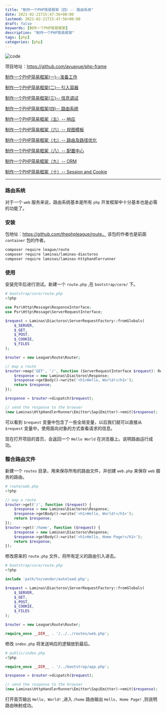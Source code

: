 ```yaml
---
title: "制作一个PHP简易框架（四）-- 路由系统"
date: 2021-02-21T15:47:56+08:00
lastmod: 2021-02-21T15:47:56+08:00
draft: false
keywords: [制作一个PHP简易框架]
description: "制作一个PHP简易框架"
tags: [php]
categories: [php]
---
```


![code](https://images.pexels.com/photos/4709285/pexels-photo-4709285.jpeg?auto=compress&cs=tinysrgb&dpr=2&w=500)

项目地址：https://github.com/ayuayue/php-frame

[制作一个PHP简易框架(一)--准备工作](https://www.caoayu.xyz/post/php-frame01)

[制作一个PHP简易框架(二)-- 引入容器](https://www.caoayu.xyz/post/php-frame02)

[制作一个PHP简易框架(三)-- 信息调试](https://www.caoayu.xyz/post/php-frame03)

[制作一个PHP简易框架(四)-- 路由系统](https://www.caoayu.xyz/post/php-frame04)

[制作一个PHP简易框架（五）-- 响应](https://www.caoayu.xyz/post/php-frame05)

[制作一个PHP简易框架（六）-- 视图模板](https://www.caoayu.xyz/post/php-frame06)

[制作一个PHP简易框架（七）-- 路由及路径优化](https://www.caoayu.xyz/post/php-frame07)

[制作一个PHP简易框架（八）-- 配置中心](https://www.caoayu.xyz/post/php-frame08)

[制作一个PHP简易框架（九）-- ORM](https://www.caoayu.xyz/post/php-frame09)

[制作一个PHP简易框架（十）-- Session and Cookie](https://www.caoayu.xyz/post/php-frame10)

----

### 路由系统

对于一个 `web` 服务来说，路由系统基本是所有 `php` 开发框架中十分基本也是必需的功能了。

### 安装

包地址：https://github.com/thephpleague/route， 该包的作者也是前面 `container` 包的作者。

```bash
composer require league/route
composer require laminas/laminas-diactoros
composer require laminas/laminas-httphandlerrunner
```

### 使用

安装完毕后进行测试。新建一个 `route.php` ,在 `bootstrap/core/` 下。

```php
# bootstrap/core/route.php
<?php

use Psr\Http\Message\ResponseInterface;
use Psr\Http\Message\ServerRequestInterface;

$request = Laminas\Diactoros\ServerRequestFactory::fromGlobals(
    $_SERVER,
    $_GET,
    $_POST,
    $_COOKIE,
    $_FILES
);

$router = new League\Route\Router;

// map a route
$router->map('GET', '/', function (ServerRequestInterface $request): ResponseInterface {
    $response = new Laminas\Diactoros\Response;
    $response->getBody()->write('<h1>Hello, World!</h1>');
    return $response;
});

$response = $router->dispatch($request);

// send the response to the browser
(new Laminas\HttpHandlerRunner\Emitter\SapiEmitter)->emit($response);

```

可以看到 `$request` 变量中包含了一些全局变量，以后我们就可以直接从 `$request` 变量中，使用面向对象的方式查看请求的信息。

现在打开项目的首页，会返回一个 `Hello World` 在浏览器上。说明路由运行成功。

### 整合路由文件

新建一个 `routes` 目录，用来保存所有的路由文件，并创建 `web.php` 来保存 `web` 服务的路由。

```php
# route/web.php
<?php

// map a route
$router->get('/', function ($request) {
    $response = new Laminas\Diactoros\Response;
    $response->getBody()->write('<h1>Hello, World!</h1>');
    return $response;
});
$router->get('/home', function ($request) {
    $response = new Laminas\Diactoros\Response;
    $response->getBody()->write('<h1>Hello, Home Page!</h1>');
    return $response;
});

```

修改原来的 `route.php` 文件，将所有定义的路由引入进去。

```php
# bootstrap/core/route.php
<?php

include 'path/to/vendor/autoload.php';

$request = Laminas\Diactoros\ServerRequestFactory::fromGlobals(
    $_SERVER,
    $_GET,
    $_POST,
    $_COOKIE,
    $_FILES
);

$router = new League\Route\Router;

require_once __DIR__ . '/../../routes/web.php';
```

修改 `index.php` 将发送响应的逻辑放到最后。

```php
# public/index.php
<?php

require_once __DIR__ . '/../bootstrap/app.php';

$response = $router->dispatch($request);

// send the response to the browser
(new Laminas\HttpHandlerRunner\Emitter\SapiEmitter)->emit($response);
```

打开首页输出 `Hello, World!` ,进入 `/home` 路由输出 `Hello, Home Page!` ,则说明路由映射成功。